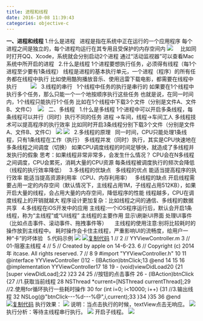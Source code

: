 ```yaml
---
title: 进程和线程
date: 2016-10-08 11:39:43
categories: objective-c
---
```

<!-- more -->

**一、进程和线程**
1.什么是进程
 
进程是指在系统中正在运行的一个应用程序
每个进程之间是独立的，每个进程均运行在其专用且受保护的内存空间内
![](http://images.cnitblog.com/i/450136/201406/241224432836121.png)
 
 
比如同时打开QQ、Xcode，系统就会分别启动2个进程
通过“活动监视器”可以查看Mac系统中所开启的进程
 
2.什么是线程
1个进程要想执行任务，必须得有线程（每1个进程至少要有1条线程）
线程是进程的基本执行单元，一个进程（程序）的所有任务都在线程中执行
比如使用酷狗播放音乐、使用迅雷下载电影，都需要在线程中执行
 　　![](http://images.cnitblog.com/i/450136/201406/241225080809896.png)
 
3.线程的串行
 
1个线程中任务的执行是串行的
如果要在1个线程中执行多个任务，那么只能一个一个地按顺序执行这些任务
也就是说，在同一时间内，1个线程只能执行1个任务
比如在1个线程中下载3个文件（分别是文件A、文件B、文件C）
 ![](http://images.cnitblog.com/i/450136/201406/241225242528638.png)
 
二、多线程
 
1.什么是多线程
1个进程中可以开启多条线程，每条线程可以并行（同时）执行不同的任务
进程 ->车间，线程->车间工人
多线程技术可以提高程序的执行效率
比如同时开启3条线程分别下载3个文件（分别是文件A、文件B、文件C）
![](http://images.cnitblog.com/i/450136/201406/241226293143615.png)
![](http://images.cnitblog.com/i/450136/201406/241227387673566.png)
 
2.多线程的原理
 
同一时间，CPU只能处理1条线程，只有1条线程在工作（执行）
多线程并发（同时）执行，其实是CPU快速地在多条线程之间调度（切换）
如果CPU调度线程的时间足够快，就造成了多线程并发执行的假象
思考：如果线程非常非常多，会发生什么情况？
CPU会在N多线程之间调度，CPU会累死，消耗大量的CPU资源
每条线程被调度执行的频次会降低（线程的执行效率降低）
 
3.多线程的优缺点
 
多线程的优点
能适当提高程序的执行效率
能适当提高资源利用率（CPU、内存利用率）
 
多线程的缺点
开启线程需要占用一定的内存空间（默认情况下，主线程占用1M，子线程占用512KB），如果开启大量的线程，会占用大量的内存空间，降低程序的性能
线程越多，CPU在调度线程上的开销就越大
程序设计更加复杂：比如线程之间的通信、多线程的数据共享
 
4.多线程在iOS开发中的应用
主线程:一个iOS程序运行后，默认会开启1条线程，称为“主线程”或“UI线程”
主线程的主要作用
显示\刷新UI界面
处理UI事件（比如点击事件、滚动事件、拖拽事件等）
 
 
主线程的使用注意:别将比较耗时的操作放到主线程中。
耗时操作会卡住主线程，严重影响UI的流畅度，给用户一种“卡”的坏体验
 
5.代码示例
![](http://images.cnitblog.com/i/450136/201406/241233129086114.png)
[![复制代码](http://common.cnblogs.com/images/copycode.gif)]( "复制代码")	 1 //
	 2 //  YYViewController.m 3 //  01-阻塞主线程 4 //
	 5 //  Created by apple on 14-6-23. 6 //  Copyright (c) 2014年 itcase. All rights reserved. 7 // 8 
	 9 #import "YYViewController.h"
	10 
	11 @interface YYViewController ()12 - (IBAction)btnClick;13 @end
	14 
	15 
	16 @implementation YYViewController17 
	18 
	19 - (void)viewDidLoad20 {21     [super viewDidLoad];22 }23 
	24 
	25 //按钮的点击事件
	26 - (IBAction)btnClick {27     //1.获取当前线程
	28     NSThread *current=[NSThread currentThread];29     //2.使用for循环执行一些耗时操作
	30     for (int i=0; i<10000; i++) {31         //3.输出线程
	32         NSLog(@"btnClick---%d---%@",i,current);33     }34 }35 
	36 @end
[![复制代码](http://common.cnblogs.com/images/copycode.gif)]( "复制代码")[]( "复制代码") 执行效果：
![](http://images.cnitblog.com/i/450136/201406/241235051118926.png)
说明：当点击执行的时候，textView点击无响应。
![](http://images.cnitblog.com/i/450136/201406/241236350808178.png)
执行分析：等待主线程串行执行。
![](http://images.cnitblog.com/i/450136/201406/241238095028893.png)
开启子线程。
![](http://images.cnitblog.com/i/450136/201406/241238382996357.png)

